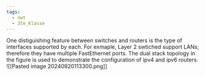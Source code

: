 ```yaml
---
tags:
  - nwt
  - 3te_Klasse
---
```

One distiguishing feature between switches and routers is the type of interfaces supported by each. For exmaple, Layer 2 swtiched support LANs; therefore they have multiple FastEthernet ports. The dual stack topology in the figure is used to demonstrate the configuration of ipv4 and ipv6 routers.
![[Pasted image 20240920113300.png]]
